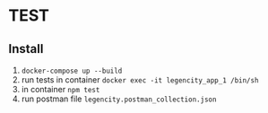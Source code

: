 # TEST

## Install

1. `docker-compose up --build`
2. run  tests in container `docker exec -it legencity_app_1 /bin/sh`
3. in container `npm test`
4. run postman file `legencity.postman_collection.json`
